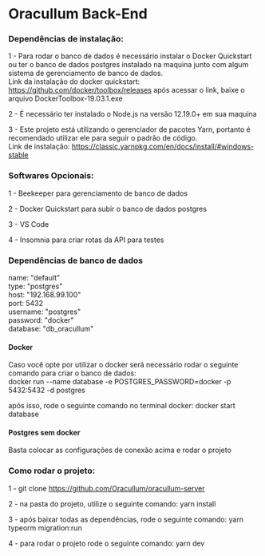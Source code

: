 # Oracullum Back-End

### Dependências de instalação: 

1 -  Para rodar o banco de dados é necessário instalar o Docker Quickstart ou ter o banco de dados postgres instalado na maquina junto com algum sistema de gerenciamento de banco de dados.</br>
Link da instalação do docker quickstart: https://github.com/docker/toolbox/releases
após acessar o link, baixe o arquivo DockerToolbox-19.03.1.exe

2 - É necessário ter instalado o Node.js na versão 12.19.0+ em sua maquina

3 - Este projeto está utilizando o gerenciador de pacotes Yarn, portanto é recomendado utilizar ele para seguir o padrão de código.</br>
Link de instalação: https://classic.yarnpkg.com/en/docs/install/#windows-stable

### Softwares Opcionais:

1 - Beekeeper para gerenciamento de banco de dados

2 - Docker Quickstart para subir o banco de dados postgres

3 - VS Code

4 - Insomnia para criar rotas da API para testes

### Dependências de banco de dados

name: "default"</br>
type: "postgres"</br>
host: "192.168.99.100"</br>
port: 5432</br>
username: "postgres"</br>
password: "docker"</br>
database: "db_oracullum"</br>

#### Docker

Caso você opte por utilizar o docker será necessário rodar o seguinte comando para criar o banco de dados: </br>
docker run --name database -e POSTGRES_PASSWORD=docker -p 5432:5432 -d postgres

após isso, rode o seguinte comando no terminal docker: docker start database

#### Postgres sem docker
Basta colocar as configurações de conexão acima e rodar o projeto

### Como rodar o projeto:

1 - git clone https://github.com/Oracullum/oracullum-server

2 - na pasta do projeto, utilize o seguinte comando: yarn install

3 - após baixar todas as dependências, rode o seguinte comando: yarn typeorm migration:run

4 - para rodar o projeto rode o seguinte comando: yarn dev


